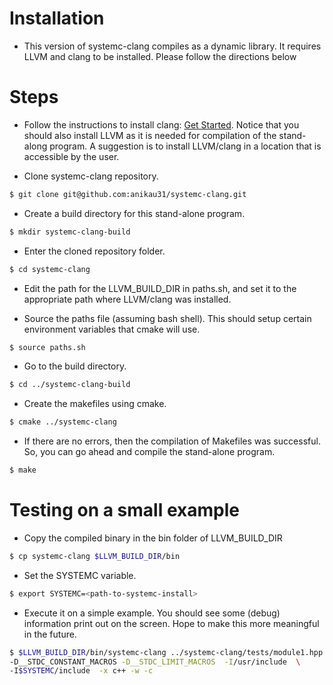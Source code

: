 Installation
============

* This version of systemc-clang compiles as a dynamic library.  It requires LLVM and clang to be installed.   Please follow the directions below


Steps
===========
* Follow the instructions to install clang: [Get Started](http://clang.llvm.org/get_started.html). Notice that you should also install LLVM as it is needed for compilation of the stand-along program. A suggestion is to install LLVM/clang in a location that is accessible by the user.

* Clone systemc-clang repository.

```bash  
$ git clone git@github.com:anikau31/systemc-clang.git
```

* Create a build directory for this stand-alone program.

```bash
$ mkdir systemc-clang-build
```

* Enter the cloned repository folder.

```bash
$ cd systemc-clang
```

* Edit the path for the LLVM_BUILD_DIR in paths.sh, and set it to the appropriate path where LLVM/clang was installed.

* Source the paths file (assuming bash shell).  This should setup certain environment variables that cmake will use.

```bash
$ source paths.sh
```

* Go to the build directory.

```bash
$ cd ../systemc-clang-build
```

* Create the makefiles using cmake.

```bash
$ cmake ../systemc-clang
```

* If there are no errors, then the compilation of Makefiles was successful.  So, you can go ahead and compile the stand-alone program.

```bash
$ make
```

Testing on a small example
==========================

* Copy the compiled binary in the bin folder of LLVM_BUILD_DIR

```bash
$ cp systemc-clang $LLVM_BUILD_DIR/bin
```

* Set the SYSTEMC variable.

```bash
$ export SYSTEMC=<path-to-systemc-install>
```

* Execute it on a simple example.  You should see some (debug) information print out on the screen.  Hope to make this more meaningful in the future.

```bash 
$ $LLVM_BUILD_DIR/bin/systemc-clang ../systemc-clang/tests/module1.hpp -- \
-D__STDC_CONSTANT_MACROS -D__STDC_LIMIT_MACROS  -I/usr/include  \
-I$SYSTEMC/include  -x c++ -w -c
```

